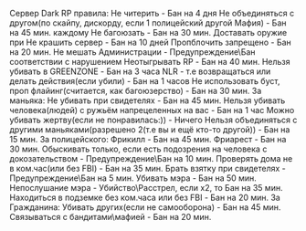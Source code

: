Сервер Dark RP правила:
Не читерить - Бан на 4 дня
Не объединяться с другом(по скайпу, дискорду, если 1 полицейский другой Мафия) - Бан на 45 мин. каждому
Не багоюзать - Бан на 30 мин.
Доставать оружие при 
Не крашить сервер - Бан на 10 дней
Пропблочить запрещено - Бан на 20 мин.
Не мешать Администрации - Предупреждение\Бан соответствии с нарушением
Неотыгрывать RP - Бан на 40 мин.
Нельзя убивать в GREENZONE - Бан на 3 часа
NLR - т.е возвращаться или делать действия(если убили) - Бан на 1 часов
Не использовать буст, проп флайинг(считается, как багоюзерство) - Бан на 30 мин.
За маньяка:
Не убивать при свидетелях - Бан на 45 мин.
Нельзя убивать человека(людей) с ружьём напрецеленных на вас - Бан на 1 час
Можно убивать жертву(если не понравилась:)) - Ничего 
Нельзя объединяться с другими маньяками(разрешено 2(т.е вы и ещё кто-то другой)) - Бан на 15 мин.
За полицейского:
Фрикилл - Бан на 45 мин.
Фриарест - Бан на 30 мин.
Обыскивать только, если есть подозрения на человека с докозательством - Предупреждение\Бан на 10 мин.
Проверять дома не в ком.час(или без FBI) - Бан на 35 мин.
Брать взятку при свидетелях - Предупреждение\Бан на 5 мин.
Убивать мэра - Бан на 50 мин.
Непослушание мэра - Убийство\Расстрел, если x2, то Бан на 35 мин.
Находиться в подземке без ком.часа или без FBI - Бан на 20 мин.
За Гражданина:
Убивать других(если не самооборона) - Бан на 45 мин.
Связываться с бандитами\мафией - Бан на 20 мин.

